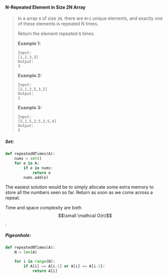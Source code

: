 #### N-Repeated Element in Size 2N Array

> In a array `A` of size `2N`, there are `N+1` unique elements, and exactly one of these elements is repeated N times.
>
> Return the element repeated `N` times.
>
> **Example 1:**
>
> ```
> Input: 
> [1,2,3,3]
> Output: 
> 3
> ```
>
> **Example 2:**
>
> ```
> Input: 
> [2,1,2,5,3,2]
> Output: 
> 2
> ```
>
> **Example 3:**
>
> ```
> Input: 
> [5,1,5,2,5,3,5,4]
> Output: 
> 5
> ```

##### Set:

```py
def repeatedNTimes(A):
    nums = set()
    for e in A:
        if e in nums:
            return e
        nums.add(e)
```

The easiest solution would be to simply allocate some extra memory to store all the numbers seen so far. Return as soon as we come across a repeat. 

Time and space complexity are both $$\small \mathcal O(n)$$. 

##### Pigeonhole:

```py
def repeatedNTimes(A):
    N = len(A)

    for i in range(N):
        if A[i] == A[i-1] or A[i] == A[i-2]:
            return A[i]
```



